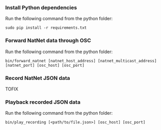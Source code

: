 ### Install Python dependencies


Run the following command from the python folder:

`sudo pip install -r requirements.txt`


### Forward NatNet data through OSC

Run the following command from the python folder:

`bin/forward_natnet [natnet_host_address] [natnet_multicast_address] [natnet_port] [osc_host] [osc_port]`



### Record NatNet JSON data

TOFIX


### Playback recorded JSON data

Run the following command from the python folder:

`bin/play_recording [<path/to/file.json>] [osc_host] [osc_port]`

